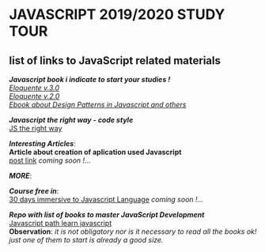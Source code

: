 # JAVASCRIPT 2019/2020 STUDY TOUR  
## list of links to JavaScript related materials  

***Javascript book i indicate to start your studies !***  
[*Eloquente v.3.0*](http://eloquentjavascript.net/)  
[*Eloquente v.2.0*](<https://github.com/braziljs/eloquente-javascript>)         
[*Ebook about Design Patterns in Javascript and others*]( https://addyosmani.com/resources/essentialjsdesignpatterns/book/)  

***Javascript the right way - code style***  
[JS the right way](http://jstherightway.org/pt-br/#js-code-style)

***Interesting Articles***:  
**Article about creation of aplication used Javascript**  
[post link](https://medium.com/codingthesmartway-com-blog/pure-javascript-building-a-real-world-application-from-scratch-5213591cfcd6)
_coming soon !..._ 

***MORE***:    

_**Course free in**_:    
[30 days immersive to Javascript Language](https://javascript30.com/)
_coming soon !..._

_**Repo with list of books to master JavaScript Development**_  
[Javascript path learn javascript](https://github.com/javascript-society/javascript-path#learn-javascript)  
**Observation**:
_it is not obligatory nor is it necessary to read all the books ok! just one of them to start is already a good size._
